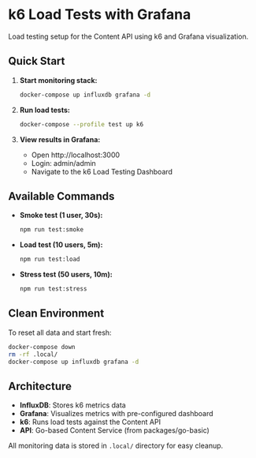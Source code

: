 # k6 Load Tests with Grafana

Load testing setup for the Content API using k6 and Grafana visualization.

## Quick Start

1. **Start monitoring stack:**
   ```bash
   docker-compose up influxdb grafana -d
   ```

2. **Run load tests:**
   ```bash
   docker-compose --profile test up k6
   ```

3. **View results in Grafana:**
   - Open http://localhost:3000
   - Login: admin/admin
   - Navigate to the k6 Load Testing Dashboard

## Available Commands

- **Smoke test (1 user, 30s):**
  ```bash
  npm run test:smoke
  ```

- **Load test (10 users, 5m):**
  ```bash
  npm run test:load
  ```

- **Stress test (50 users, 10m):**
  ```bash
  npm run test:stress
  ```

## Clean Environment

To reset all data and start fresh:
```bash
docker-compose down
rm -rf .local/
docker-compose up influxdb grafana -d
```

## Architecture

- **InfluxDB**: Stores k6 metrics data
- **Grafana**: Visualizes metrics with pre-configured dashboard
- **k6**: Runs load tests against the Content API
- **API**: Go-based Content Service (from packages/go-basic)

All monitoring data is stored in `.local/` directory for easy cleanup.